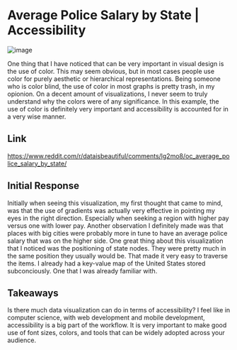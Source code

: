 # Average Police Salary by State | Accessibility

![image](https://github.com/mike3osei/reflections-1/blob/master/img/ps.png) 

One thing that I have noticed that can be very important in visual design is the use of color. This may seem obvious, but in most cases people use color for purely aesthetic or hierarchical representations. Being someone who is color blind, the use of color in most graphs is pretty trash, in my opionion. On a decent amount of visualizations, I never seem to truly understand why the colors were of any significance. In this example, the use of color is definitely very important and accessibility is accounted for in a very wise manner.

## Link
https://www.reddit.com/r/dataisbeautiful/comments/lg2mo8/oc_average_police_salary_by_state/

## Initial Response

Initially when seeing this visualization, my first thought that came to mind, was that the use of gradients was actually very effective in pointing my eyes in the right direction. Especially when seeking a region with higher pay versus one with lower pay. Another observation I definitely made was that places with big cities were probably more in tune to have an average police salary that was on the higher side. One great thing about this visualization that I noticed was the positioning of state nodes. They were pretty much in the same position they usually would be. That made it very easy to traverse the items. I already had a key-value map of the United States stored subconciously. One that I was already familiar with.

## Takeaways

Is there much data visualization can do in terms of accessibility? I feel like in computer science, with web development and mobile development, accessibility is a big part of the workflow. It is very important to make good use of font sizes, colors, and tools that can be widely adopted across your audience.
